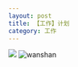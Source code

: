 ```yaml
---
layout: post
title: 【工作】计划
category: 工作
---
```

![](http://rbwl8nwm4.hd-bkt.clouddn.com/img/plan-220322-1.png)
![wanshan](http://rbwl8nwm4.hd-bkt.clouddn.com/img/wanshan.png)
